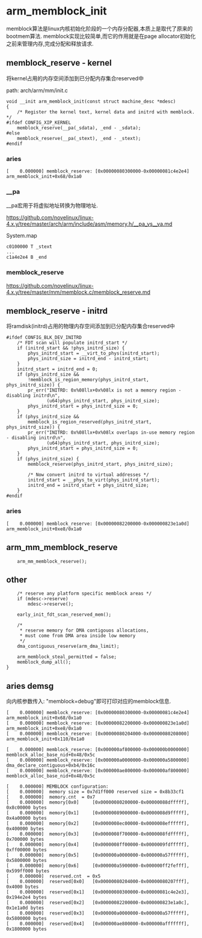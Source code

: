 arm_memblock_init
========================================

memblock算法是linux内核初始化阶段的一个内存分配器,本质上是取代了原来的bootmem算法.
memblock实现比较简单,而它的作用就是在page allocator初始化之前来管理内存,完成分配和释放请求.

memblock_reserve - kernel
----------------------------------------

将kernel占用的内存空间添加到已分配内存集合reserved中

path: arch/arm/mm/init.c
```
void __init arm_memblock_init(const struct machine_desc *mdesc)
{
    /* Register the kernel text, kernel data and initrd with memblock. */
#ifdef CONFIG_XIP_KERNEL
    memblock_reserve(__pa(_sdata), _end - _sdata);
#else
    memblock_reserve(__pa(_stext), _end - _stext);
#endif
```

### aries

```
[    0.000000] memblock_reserve: [0x00000080300000-0x00000081c4e2e4] arm_memblock_init+0x68/0x1a0
```

### __pa

__pa宏用于将虚拟地址转换为物理地址.

https://github.com/novelinux/linux-4.x.y/tree/master/arch/arm/include/asm/memory.h/__pa_vs__va.md

System.map
```
c0100000 T _stext
...
c1a4e2e4 B _end
```

### memblock_reserve

https://github.com/novelinux/linux-4.x.y/tree/master/mm/memblock.c/memblock_reserve.md

memblock_reserve - initrd
----------------------------------------

将ramdisk(initrd)占用的物理内存空间添加到已分配内存集合reserved中

```
#ifdef CONFIG_BLK_DEV_INITRD
    /* FDT scan will populate initrd_start */
    if (initrd_start && !phys_initrd_size) {
        phys_initrd_start = __virt_to_phys(initrd_start);
        phys_initrd_size = initrd_end - initrd_start;
    }
    initrd_start = initrd_end = 0;
    if (phys_initrd_size &&
        !memblock_is_region_memory(phys_initrd_start, phys_initrd_size)) {
        pr_err("INITRD: 0x%08llx+0x%08lx is not a memory region - disabling initrd\n",
               (u64)phys_initrd_start, phys_initrd_size);
        phys_initrd_start = phys_initrd_size = 0;
    }
    if (phys_initrd_size &&
        memblock_is_region_reserved(phys_initrd_start, phys_initrd_size)) {
        pr_err("INITRD: 0x%08llx+0x%08lx overlaps in-use memory region - disabling initrd\n",
               (u64)phys_initrd_start, phys_initrd_size);
        phys_initrd_start = phys_initrd_size = 0;
    }
    if (phys_initrd_size) {
        memblock_reserve(phys_initrd_start, phys_initrd_size);

        /* Now convert initrd to virtual addresses */
        initrd_start = __phys_to_virt(phys_initrd_start);
        initrd_end = initrd_start + phys_initrd_size;
    }
#endif
```

### aries

```
[    0.000000] memblock_reserve: [0x00000082200000-0x000000823e1a0d] arm_memblock_init+0xe8/0x1a0
```

arm_mm_memblock_reserve
----------------------------------------

```
    arm_mm_memblock_reserve();
```

other
----------------------------------------

```
    /* reserve any platform specific memblock areas */
    if (mdesc->reserve)
        mdesc->reserve();

    early_init_fdt_scan_reserved_mem();

    /*
     * reserve memory for DMA contigouos allocations,
     * must come from DMA area inside low memory
     */
    dma_contiguous_reserve(arm_dma_limit);

    arm_memblock_steal_permitted = false;
    memblock_dump_all();
}
```

aries demsg
----------------------------------------

向内核参数传入: "memblock=debug"即可打印对应的memblock信息.

```
[    0.000000] memblock_reserve: [0x00000080300000-0x00000081c4e2e4] arm_memblock_init+0x68/0x1a0
[    0.000000] memblock_reserve: [0x00000082200000-0x000000823e1a0d] arm_memblock_init+0xe8/0x1a0
[    0.000000] memblock_reserve: [0x00000080204000-0x00000080208000] arm_memblock_init+0x110/0x1a0

[    0.000000] memblock_reserve: [0x000000af800000-0x000000b0000000] memblock_alloc_base_nid+0x48/0x5c
[    0.000000] memblock_reserve: [0x000000a0000000-0x000000a5800000] dma_declare_contiguous+0xb4/0x16c
[    0.000000] memblock_reserve: [0x000000ae800000-0x000000af800000] memblock_alloc_base_nid+0x48/0x5c

[    0.000000] MEMBLOCK configuration:
[    0.000000]  memory size = 0x7d1ff000 reserved size = 0x8b33cf1
[    0.000000]  memory.cnt  = 0x7
[    0.000000]  memory[0x0]     [0x00000080200000-0x00000088dfffff], 0x8c00000 bytes
[    0.000000]  memory[0x1]     [0x00000089000000-0x0000008d9fffff], 0x4a00000 bytes
[    0.000000]  memory[0x2]     [0x0000008ec00000-0x0000008effffff], 0x400000 bytes
[    0.000000]  memory[0x3]     [0x0000008f700000-0x0000008fdfffff], 0x700000 bytes
[    0.000000]  memory[0x4]     [0x0000008ff00000-0x0000009fdfffff], 0xff00000 bytes
[    0.000000]  memory[0x5]     [0x000000a0000000-0x000000a57fffff], 0x5800000 bytes
[    0.000000]  memory[0x6]     [0x000000a5900000-0x000000ff2fefff], 0x599ff000 bytes
[    0.000000]  reserved.cnt  = 0x5
[    0.000000]  reserved[0x0]   [0x00000080204000-0x00000080207fff], 0x4000 bytes
[    0.000000]  reserved[0x1]   [0x00000080300000-0x00000081c4e2e3], 0x194e2e4 bytes
[    0.000000]  reserved[0x2]   [0x00000082200000-0x000000823e1a0c], 0x1e1a0d bytes
[    0.000000]  reserved[0x3]   [0x000000a0000000-0x000000a57fffff], 0x5800000 bytes
[    0.000000]  reserved[0x4]   [0x000000ae800000-0x000000afffffff], 0x1800000 bytes
```
